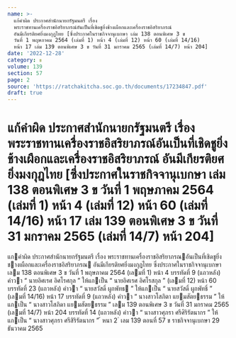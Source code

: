 ```yaml
---
name: >-
  แก้คำผิด ประกาศสำนักนายกรัฐมนตรี เรื่อง
  พระราชทานเครื่องราชอิสริยาภรณ์อันเป็นที่เชิดชูยิ่งช้างเผือกและเครื่องราชอิสริยาภรณ์
  อันมีเกียรติยศยิ่งมงกุฎไทย [ซึ่งประกาศในราชกิจจานุเบกษา เล่ม 138 ตอนพิเศษ 3 ข
  วันที่ 1 พฤษภาคม 2564 (เล่มที่ 1) หน้า 4 (เล่มที่ 12) หน้า 60 (เล่มที่ 14/16)
  หน้า 17 เล่ม 139 ตอนพิเศษ 3 ข วันที่ 31 มกราคม 2565 (เล่มที่ 14/7) หน้า 204]
date: '2022-12-28'
category: ข
volume: 139
section: 57
page: 2
source: 'https://ratchakitcha.soc.go.th/documents/17234847.pdf'
draft: true
---
```


# แก้คำผิด ประกาศสำนักนายกรัฐมนตรี เรื่อง พระราชทานเครื่องราชอิสริยาภรณ์อันเป็นที่เชิดชูยิ่งช้างเผือกและเครื่องราชอิสริยาภรณ์ อันมีเกียรติยศยิ่งมงกุฎไทย [ซึ่งประกาศในราชกิจจานุเบกษา เล่ม 138 ตอนพิเศษ 3 ข วันที่ 1 พฤษภาคม 2564 (เล่มที่ 1) หน้า 4 (เล่มที่ 12) หน้า 60 (เล่มที่ 14/16) หน้า 17 เล่ม 139 ตอนพิเศษ 3 ข วันที่ 31 มกราคม 2565 (เล่มที่ 14/7) หน้า 204]

แกคําผิด ประกาศสํานักนายกรัฐมนตรี เรื่อง พระราชทานเครื่องราชอิสริยาภรณอันเป็นที่เชิดชูยิ่งชางเผือกและเครื่องราชอิสริยาภรณ อันมีเกียรติยศยิ่งมงกุฎไทย ซึ่งประกาศในราชกิจจานุเบกษา เลม 138 ตอนพิเศษ 3 ข วันที่ 1 พฤษภาคม 2564 (เลมที่ 1) หน้า 4 บรรทัดที่ 9 (แถวหลัง) คําวา “ นายอิศเรศ อิศโรศกุล ” ให้แกเป็น “ นายอิศเรศ อิศโรสกุล ” (เลมที่ 12) หน้า 60 บรรทัดที่ 23 (แถวหลัง) คําวา “ นายสวัสดิ์ ผูกพัทธ ” ให้แกเป็น “ นายสวัสดิ์ ผูกพัทธิ์ ” (เลมที่ 14/16) หน้า 17 บรรทัดที่ 9 (แถวหลัง) คําวา “ นางสาวโสภิตา แยมสัตยธรรม ” ให้แกเป็น “ นางสาวโสภิดา แยมสัตยธรรม ” เลม 139 ตอนพิเศษ 3 ข วันที่ 31 มกราคม 2565 (เลมที่ 14/7) หน้า 204 บรรทัดที่ 14 (แถวหลัง) คําวา “ นางสาวศุภรา ศรีศิริรัตนากร ” ให้แกเป็น “ นางสาวศุภรา ศรีสิริรัตนากร ” ้ หนา 2 ่ เลม 139 ตอนที่ 57 ข ราชกิจจานุเบกษา 29 ธันวาคม 2565
